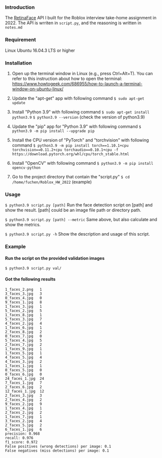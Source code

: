 ### Introduction
The [RetinaFace](https://github.com/biubug6/Pytorch_Retinaface) API I built for the Roblox interview take-home assignment in 2022.
The API is wrriten in `script.py`, and the reasoning is written in `notes.md`

### Requirement
Linux Ubuntu 16.04.3 LTS or higher

### Installation
1. Open up the terminal window in Linux (e.g., press Ctrl+Alt+T). You can refer to this instruction about how to open the terminal: https://www.howtogeek.com/686955/how-to-launch-a-terminal-window-on-ubuntu-linux/

2. Update the "apt-get" app with following command
`$ sudo apt-get update`

3. Install "Python 3.9" with following command
`$ sudo apt-get install python3.9`
`$ python3.9 --version`  (check the version of python3.9)

4. Update the "pip" app for "Python 3.9" with following command
`$ python3.9 -m pip install --upgrade pip`

5. Install the CPU version of "PyTorch" and "torchvision" with following command
`$ python3.9 -m pip install torch==1.10.1+cpu torchvision==0.11.2+cpu torchaudio==0.10.1+cpu -f https://download.pytorch.org/whl/cpu/torch_stable.html`

6. Install "OpenCV" with following command
`$ python3.9 -m pip install opencv-python`

7. Go to the project directory that contain the "script.py"
`$ cd /home/fuchen/Roblox_HW_2022`  (example)

### Usage
`$ python3.9 script.py [path]`
Run the face detection script on [path] and show the result. [path] could be an image file path or directory path.

`$ python3.9 script.py [path] --metric`
Same above, but also calculate and show the metrics.

`$ python3.9 script.py -h`
Show the description and usage of this script.

### Example
#### Run the script on the provided validation images
`$ python3.9 script.py val/`

#### Got the following results
```
1_faces_2.png   1
3_faces_3.jpg   3
0_faces_4.jpg   0
9_faces_1.jpg   8
1_faces_3.jpg   1
5_faces_2.jpg   5
1_faces_8.jpg   1
5_faces_3.jpg   7
4_faces_2.jpg   4
1_faces_6.jpg   1
2_faces_8.jpg   2
0_faces_7.jpg   0
5_faces_4.jpg   5
2_faces_7.jpg   2
1_faces_9.jpg   1
1_faces_5.jpg   1
4_faces_5.jpg   4
4_faces_3.jpg   2
1_faces_1.jpg   1
0_faces_5.jpg   0
0_faces_6.jpg   0
24_faces_1.jpg  24
7_faces_1.jpg   7
2_faces_6.jpg   2
12_faces_1.jpg  12
2_faces_3.jpg   3
2_faces_4.jpg   2
9_faces_2.jpg   9
1_faces_4.jpg   1
2_faces_2.jpg   2
1_faces_7.jpg   1
3_faces_2.jpg   4
2_faces_5.jpg   2
6_faces_1.jpg   6
precision: 0.968
recall: 0.976
f1_score: 0.972
False positives (wrong detections) per image: 0.1
False negatives (miss detections) per image: 0.1
```
